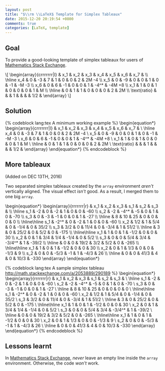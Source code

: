 ```yaml
---
layout: post
title: "$\\rm \\LaTeX$ Template for Simplex Tableaux"
date: 2015-12-20 20:19:54 +0800
comments: true
categories: [LaTeX, template]
---
```


Goal
---

To provide a good-looking template of simplex tableaux for users of
[Mathematics Stack Exchange][mathse].

<div class="myeqn">
\[
  \begin{array}{crrrrrrr|l}
               & x_1 & x_2 & x_3 & x_4 & x_5 & x_6 &  x_7 &        \\ \hline
           x_4 &   0 &  -3 &   7 &   1 &   0 &   0 &    2 & 2M  -4 \\
           x_5 &   0 &  -9 &   0 &   0 &   1 &   0 &   -1 & -M  -3 \\
           x_6 &   0 &   6 &  -1 &   0 &   0 &   1 & -4^* & -4M +8 \\
           x_1 &   1 &   0 &   1 &   0 &   0 &   0 &    1 &      M \\ \hline
               &   0 &   1 &   1 &   0 &   0 &   0 &    2 &     2M \\
  \text{ratio} &     &     &   1 &     &     &     &  1/2 &
  \end{array}
\]
</div>

<!-- more -->

Solution
---

{% codeblock lang:tex A minimum working example %}
\begin{equation*}
  \begin{array}{crrrrrrr|l}
               & x_1 & x_2 & x_3 & x_4 & x_5 & x_6 &  x_7 &        \\ \hline
           x_4 &   0 &  -3 &   7 &   1 &   0 &   0 &    2 & 2M  -4 \\
           x_5 &   0 &  -9 &   0 &   0 &   1 &   0 &   -1 & -M  -3 \\
           x_6 &   0 &   6 &  -1 &   0 &   0 &   1 & -4^* & -4M +8 \\
           x_1 &   1 &   0 &   1 &   0 &   0 &   0 &    1 &      M \\ \hline
               &   0 &   1 &   1 &   0 &   0 &   0 &    2 &     2M \\
  \text{ratio} &     &     &   1 &     &     &     &  1/2 &
  \end{array}
\end{equation*}
{% endcodeblock %}

More tableaux
---

(Added on DEC 13TH, 2016)

Two separated simplex tableaux created by the `array` environment
*aren't* vertically aligned.  The visual effect *isn't* good.  As a
result, I merged them to one big `array`.

<div class="myeqn">
\begin{equation*}
  \begin{array}{rrrrrrr|r}
      &  x_1 &  x_2 &  x_3 &  s_1 &    s_2 &  s_3 &       \\ \hline
  s_1 &   -2 &    0 &   -2 &    1 &      0 &    0 &   -60 \\
  s_2 &   -2 & -4^* &   -5 &    0 &      1 &    0 &   -70 \\
  s_3 &    0 &   -3 &   -1 &    0 &      0 &    1 &   -27 \\ \hline
      &    8 &   10 &   25 &    0 &      0 &    0 &     0 \\ \hline\hline
  s_1 & -2^* &    0 &   -2 &    1 &      0 &    0 &   -60 \\
  x_2 &  1/2 &    1 &  5/4 &    0 &   -1/4 &    0 &  35/2 \\
  s_3 &  3/2 &    0 & 11/4 &    0 &   -3/4 &    1 &  51/2 \\ \hline
      &    3 &    0 & 25/2 &    0 &    5/2 &    0 &  -175 \\ \hline\hline
  x_1 &    1 &    0 &    1 & -1/2 &      0 &    0 &    30 \\
  x_2 &    0 &    1 &  3/4 &  1/4 &   -1/4 &    0 &   5/2 \\
  s_3 &    0 &    0 &  5/4 &  3/4 & -3/4^* &    1 & -39/2 \\ \hline
      &    0 &    0 & 19/2 &  3/2 &    5/2 &    0 &  -265 \\ \hline\hline
  x_1 &    1 &    0 &    1 & -1/2 &      0 &    0 &    30 \\
  x_2 &    0 &    1 &  1/3 &    0 &      0 & -1/3 &     9 \\
  s_2 &    0 &    0 & -5/3 &   -1 &      1 & -4/3 &    26 \\ \hline
      &    0 &    0 & 41/3 &    4 &      0 & 10/3 &  -330
  \end{array}
\end{equation*}
</div>

{% codeblock lang:tex A sample simplex tableau http://math.stackexchange.com/a/2053889/290189 %}
\begin{equation*}
  \begin{array}{rrrrrrr|r}
      &  x_1 &  x_2 &  x_3 &  s_1 &    s_2 &  s_3 &       \\ \hline
  s_1 &   -2 &    0 &   -2 &    1 &      0 &    0 &   -60 \\
  s_2 &   -2 & -4^* &   -5 &    0 &      1 &    0 &   -70 \\
  s_3 &    0 &   -3 &   -1 &    0 &      0 &    1 &   -27 \\ \hline
      &    8 &   10 &   25 &    0 &      0 &    0 &     0 \\ \hline\hline
  s_1 & -2^* &    0 &   -2 &    1 &      0 &    0 &   -60 \\
  x_2 &  1/2 &    1 &  5/4 &    0 &   -1/4 &    0 &  35/2 \\
  s_3 &  3/2 &    0 & 11/4 &    0 &   -3/4 &    1 &  51/2 \\ \hline
      &    3 &    0 & 25/2 &    0 &    5/2 &    0 &  -175 \\ \hline\hline
  x_1 &    1 &    0 &    1 & -1/2 &      0 &    0 &    30 \\
  x_2 &    0 &    1 &  3/4 &  1/4 &   -1/4 &    0 &   5/2 \\
  s_3 &    0 &    0 &  5/4 &  3/4 & -3/4^* &    1 & -39/2 \\ \hline
      &    0 &    0 & 19/2 &  3/2 &    5/2 &    0 &  -265 \\ \hline\hline
  x_1 &    1 &    0 &    1 & -1/2 &      0 &    0 &    30 \\
  x_2 &    0 &    1 &  1/3 &    0 &      0 & -1/3 &     9 \\
  s_2 &    0 &    0 & -5/3 &   -1 &      1 & -4/3 &    26 \\ \hline
      &    0 &    0 & 41/3 &    4 &      0 & 10/3 &  -330
  \end{array}
\end{equation*}
{% endcodeblock %}

Lessons learnt
---

In [Mathematics Stack Exchange][mathse], *never* leave an empty line
inside the `array` environment.  Otherwise, the code *won't* work.

[mathse]: http://math.stackexchange.com/
